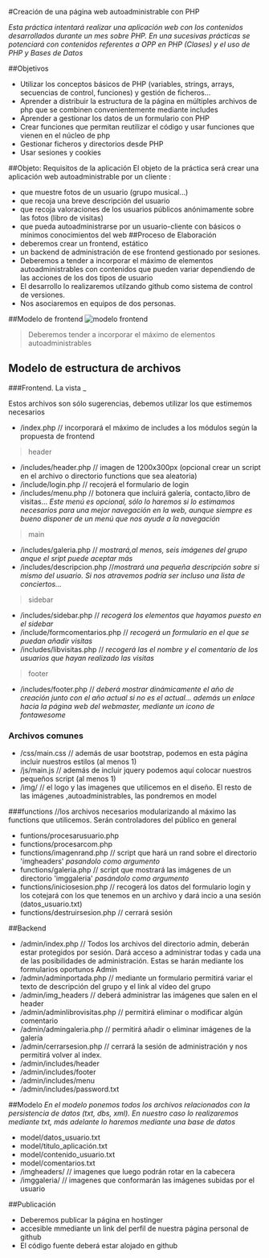 #Creación de una página web autoadministrable con PHP

_Esta práctica intentará realizar una aplicación web con los contenidos desarrollados durante un mes sobre PHP. En una sucesivas prácticas se potenciará con contenidos referentes a OPP en PHP  (Clases) y el uso de PHP y Bases de Datos_

##Objetivos
*  Utilizar los conceptos básicos de PHP (variables, strings, arrays, secuencias de control, funciones) y  gestión de ficheros...
*  Aprender a distribuir la estructura de la página en múltiples archivos de php que se combinen convenientemente mediante includes
*  Aprender a gestionar los datos de un formulario con PHP 
*  Crear funciones que permitan reutilizar el código y usar funciones que vienen en el núcleo de php
*  Gestionar ficheros y directorios desde PHP
*  Usar sesiones y cookies

##Objeto: Requisitos de la aplicación
El objeto de la práctica será crear una aplicación web autoadministrable por un cliente :
*  que muestre fotos de un usuario (grupo musical...) 
*  que recoja una breve descripción del usuario
*  que recoja valoraciones de los usuarios públicos anónimamente sobre las fotos (libro de visitas)
*  que pueda autoadministrarse por un usuario-cliente con básicos o mínimos conocimientos del web
##Proceso de Elaboración
*  deberemos crear un frontend, estático  
*  un backend de administración de ese frontend gestionado por sesiones.
*  Deberemos a tender a incorporar el máximo de elementos autoadministrables con contenidos que pueden variar dependiendo de las acciones de los dos tipos de usuario
*  El desarrollo lo realizaremos utilzando github como sistema de control de versiones.
*  Nos asociaremos en equipos de dos personas.

##Modelo de frontend
![modelo frontend](https://dl.dropboxusercontent.com/u/37685212/img/plantillafrontend-8.jpg)

>Deberemos tender a incorporar el máximo de elementos autoadministrables


## Modelo de estructura de archivos

   ###Frontend. La vista _
   
   Estos archivos son sólo sugerencias, debemos utilizar los que  estimemos necesarios
 
  * /index.php // incorporará el máximo de includes a los módulos según la propuesta de frontend
  
>header

  * /includes/header.php // imagen  de 1200x300px (opcional crear un script en el archivo o directorio functions que sea aleatoria)
  * /include/login.php // recojerá el formulario de login
  * /includes/menu.php // botonera que incluirá galería, contacto,libro de visitas... _Este menú es opcional, sólo lo haremos si lo estimamos necesarios para una mejor navegación en la web, aunque siempre es bueno disponer de un menú que nos ayude a la navegación_

>main
 * /includes/galeria.php // _mostrará,al menos, seis imágenes del grupo anque el sript puede aceptar más_
 * /includes/descripcion.php //_mostrará una pequeña descripción sobre si mismo del usuario. Si nos atravemos podría ser incluso una lista de conciertos..._
 
>sidebar
  * /includes/sidebar.php // _recogerá los elementos que hayamos puesto en el sidebar_
  * /include/formcomentarios.php // _recogerá un formulario en el que se puedan añadir visitas_
  * /includes/libvisitas.php // _recogerá las el nombre y el comentario de los usuarios que hayan realizado las visitas_
 
>footer
  * /includes/footer.php // _deberá mostrar dinámicamente el año de creación junto con el año actual si no es el actual... además un enlace hacia la página web del webmaster, mediante un icono de fontawesome_
  
   ### Archivos comunes
  * /css/main.css // además de usar bootstrap, podemos en esta página incluir nuestros estilos (al menos 1)
  * /js/main.js // además de incluir jquery podemos aquí colocar nuestros pequeños script (al menos 1)
  * /img/ // el logo y las imagenes que utilicemos en el diseño. El resto de las imágenes ,autoadministrables, las pondremos en model
 
 
###functions //los archivos necesarios modularizando al máximo las functions que utilicemos. Serán controladores del público en general
*  funtions/procesarusuario.php
*  functions/procesarcom.php
*  functions/imagenrand.php // script que hará un rand sobre el directorio 'imgheaders' _pasandolo como argumento_
*  functions/galeria.php // script que mostrará las imágenes de un directorio 'imggaleria' _pasándolo como argumento_
*  functions/iniciosesion.php // recogerá los datos del formulario login y los cotejará con los que tenemos en un archivo y dará incio a una sesión (datos_usuario.txt)
*  functions/destruirsesion.php // cerrará sesión 
 
  ##Backend

  * /admin/index.php // Todos los archivos del directorio admin, deberán estar protegidos por sesión. Dará acceso a administrar todas y cada una de las posibilidades de administración. Estas se harán mediante los formularios oportunos Admin
  * /admin/adminportada.php // mediante un formulario permitirá variar el texto de descripción del grupo y el link al vídeo del grupo 
  * /admin/img_headers // deberá administrar las imágenes que salen en el header
  * /admin/adminlibrovisitas.php // permitirá  eliminar o modificar algún comentario
  * /admin/admingaleria.php // permitirá añadir o eliminar imágenes de la galería
  * /admin/cerrarsesion.php // cerrará la sesión de administración y nos permitirá volver al index.
  * /admin/includes/header
  * /admin/includes/footer
  * /admin/includes/menu
  * /admin/includes/password.txt
 
##Modelo _En el modelo ponemos todos los archivos relacionados con la persistencia de datos (txt, dbs, xml). En nuestro caso lo realizaremos mediante txt, más adelante lo haremos mediante una base de datos_

*  model/datos_usuario.txt
*  model/titulo_aplicación.txt
*  model/contenido_usuario.txt
*  model/comentarios.txt
*  /imgheaders/  // imagenes que luego podrán rotar en la cabecera
*  /imggaleria/  // imagenes que conformarán las imágenes  subidas por el usuario

##Publicación
*  Deberemos publicar la página en hostinger 
*  accesible mmediante un link del perfil de nuestra página personal de github 
*  El código fuente deberá estar alojado en github




